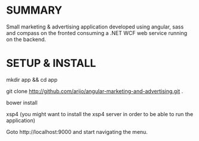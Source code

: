 # SUMMARY

Small marketing & advertising application developed using angular, sass and compass on the fronted 
consuming a .NET WCF web service running on the backend.

# SETUP & INSTALL

mkdir app && cd app

git clone http://github.com/arijo/angular-marketing-and-advertising.git .

bower install

xsp4 (you might want to install the xsp4 server in order to be able to run the application)

Goto http://localhost:9000 and start navigating the menu. 
